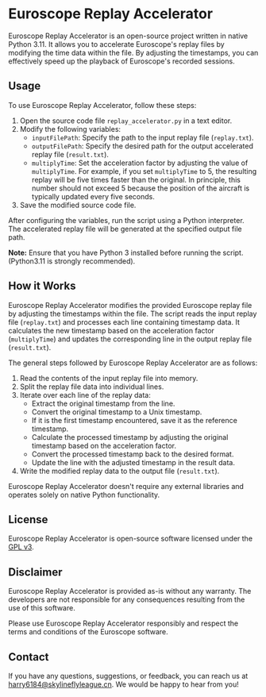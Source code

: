 # Euroscope Replay Accelerator

Euroscope Replay Accelerator is an open-source project written in native Python 3.11. It allows you to accelerate Euroscope's replay files by modifying the time data within the file. By adjusting the timestamps, you can effectively speed up the playback of Euroscope's recorded sessions.

## Usage

To use Euroscope Replay Accelerator, follow these steps:

1. Open the source code file `replay_accelerator.py` in a text editor.
2. Modify the following variables:
   - `inputFilePath`: Specify the path to the input replay file (`replay.txt`).
   - `outputFilePath`: Specify the desired path for the output accelerated replay file (`result.txt`).
   - `multiplyTime`: Set the acceleration factor by adjusting the value of `multiplyTime`. For example, if you set `multiplyTime` to 5, the resulting replay will be five times faster than the original. In principle, this number should not exceed 5 because the position of the aircraft is typically updated every five seconds.
3. Save the modified source code file.

After configuring the variables, run the script using a Python interpreter. The accelerated replay file will be generated at the specified output file path.

**Note:** Ensure that you have Python 3 installed before running the script. (Python3.11 is strongly recommended).

## How it Works

Euroscope Replay Accelerator modifies the provided Euroscope replay file by adjusting the timestamps within the file. The script reads the input replay file (`replay.txt`) and processes each line containing timestamp data. It calculates the new timestamp based on the acceleration factor (`multiplyTime`) and updates the corresponding line in the output replay file (`result.txt`).

The general steps followed by Euroscope Replay Accelerator are as follows:

1. Read the contents of the input replay file into memory.
2. Split the replay file data into individual lines.
3. Iterate over each line of the replay data:
   - Extract the original timestamp from the line.
   - Convert the original timestamp to a Unix timestamp.
   - If it is the first timestamp encountered, save it as the reference timestamp.
   - Calculate the processed timestamp by adjusting the original timestamp based on the acceleration factor.
   - Convert the processed timestamp back to the desired format.
   - Update the line with the adjusted timestamp in the result data.
4. Write the modified replay data to the output file (`result.txt`).

Euroscope Replay Accelerator doesn't require any external libraries and operates solely on native Python functionality.

## License

Euroscope Replay Accelerator is open-source software licensed under the [GPL v3](LICENSE).

## Disclaimer

Euroscope Replay Accelerator is provided as-is without any warranty. The developers are not responsible for any consequences resulting from the use of this software.

Please use Euroscope Replay Accelerator responsibly and respect the terms and conditions of the Euroscope software.

## Contact

If you have any questions, suggestions, or feedback, you can reach us at [harry6184@skylineflyleague.cn](mailto:harry6184@skylineflyleague.cn). We would be happy to hear from you!